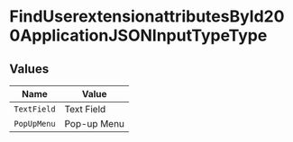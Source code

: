 # FindUserextensionattributesById200ApplicationJSONInputTypeType


## Values

| Name        | Value       |
| ----------- | ----------- |
| `TextField` | Text Field  |
| `PopUpMenu` | Pop-up Menu |
